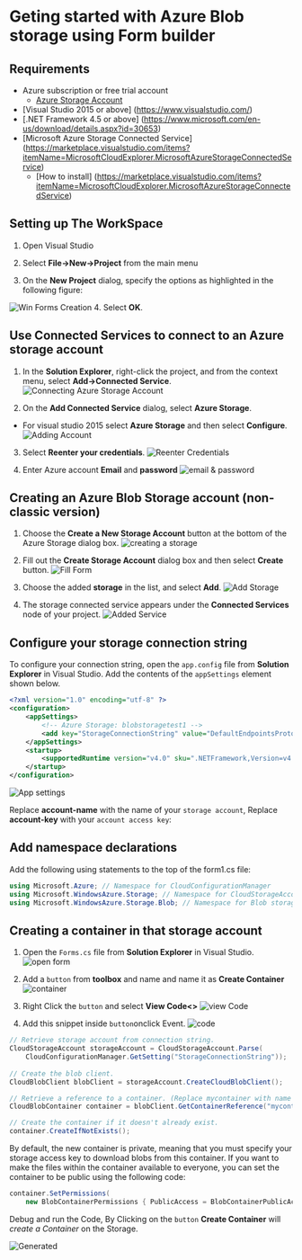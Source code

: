 # Geting started with Azure Blob storage using Form builder

## Requirements

+ Azure subscription or free trial account
  + [Azure Storage Account](https://azure.microsoft.com/en-us/free/)
+ [Visual Studio 2015 or above] (https://www.visualstudio.com/)
+ [.NET Framework 4.5 or above] (https://www.microsoft.com/en-us/download/details.aspx?id=30653)
+ [Microsoft Azure Storage Connected Service] (https://marketplace.visualstudio.com/items?itemName=MicrosoftCloudExplorer.MicrosoftAzureStorageConnectedService) 
  + [How to install] (https://marketplace.visualstudio.com/items?itemName=MicrosoftCloudExplorer.MicrosoftAzureStorageConnectedService)

## Setting up The WorkSpace
1. Open Visual Studio

2. Select **File->New->Project** from the main menu

3. On the **New Project** dialog, specify the options as highlighted in the following figure:

![Win Forms Creation](https://github.com/mohammadahsan/Azure-Blob-Storage/blob/Editing/Images/Project%20dialog.PNG "Creatinga Win forms Project")
4. Select **OK**.

## Use Connected Services to connect to an Azure storage account

1. In the **Solution Explorer**, right-click the project, and from the context menu, select **Add->Connected Service**.
![Connecting Azure Storage Account](https://github.com/mohammadahsan/Azure-Blob-Storage/blob/Editing/Images/Adding%20Connected%20Service.png "Connecting Azure Storage Account")

2. On the **Add Connected Service** dialog, select **Azure Storage**. 
  + For visual studio 2015 select **Azure Storage** and then select **Configure**.
![Adding Account](https://github.com/mohammadahsan/Azure-Blob-Storage/blob/Editing/Images/Cloud%20storage.PNG "Adding Account") 

3. Select **Reenter your credentials**.
![Reenter Credentials](https://github.com/mohammadahsan/Azure-Blob-Storage/blob/Editing/Images/credentials.PNG "Enter")

4. Enter Azure account **Email** and **password**
![email & password](https://github.com/mohammadahsan/Azure-Blob-Storage/blob/Editing/Images/Entering%20Credentials.PNG "email & pass")

## Creating an Azure Blob Storage account (non-classic version)

1. Choose the **Create a New Storage Account** button at the bottom of the Azure Storage dialog box.
![creating a storage](https://github.com/mohammadahsan/Azure-Blob-Storage/blob/Editing/Images/Creating%20Blob%20Storage/Create%20Storage.PNG "create storage account")

2. Fill out the **Create Storage Account** dialog box and then select **Create** button.
![Fill Form](https://github.com/mohammadahsan/Azure-Blob-Storage/blob/Editing/Images/Creating%20Blob%20Storage/Fill%20up%20the%20form.PNG "Fill Form")

3. Choose the added **storage** in the list, and select **Add**.
![Add Storage](https://github.com/mohammadahsan/Azure-Blob-Storage/blob/Editing/Images/Creating%20Blob%20Storage/add%20storage.PNG "Add storage")

4. The storage connected service appears under the **Connected Services** node of your project.
![Added Service](https://github.com/mohammadahsan/Azure-Blob-Storage/blob/Editing/Images/Creating%20Blob%20Storage/show.PNG "Added Service")

## Configure your storage connection string
To configure your connection string, open the `app.config` file from **Solution Explorer** in Visual Studio. Add the contents of the `appSettings` element shown below. 

``` xml
<?xml version="1.0" encoding="utf-8" ?>
<configuration>
    <appSettings>
        <!-- Azure Storage: blobstoragetest1 -->
        <add key="StorageConnectionString" value="DefaultEndpointsProtocol=https;AccountName=blobstoragetest1;AccountKey=Nq2Z5CGL+vT5RrbezP/TboH0XzYzmvGDs1OGHM1nTj8J94MZc/XUVbUCY9arpp5xx/227yBa+SmGDXPx1obnqg==" />
    </appSettings>
    <startup> 
        <supportedRuntime version="v4.0" sku=".NETFramework,Version=v4.5.2" />
    </startup>
</configuration>
```

![App settings](https://github.com/mohammadahsan/Azure-Blob-Storage/blob/Editing/Images/Connection%20String.PNG "App settings")

Replace **account-name** with the name of your `storage account`, 
Replace **account-key** with your `account access key`:

## Add namespace declarations
Add the following using statements to the top of the form1.cs file:
``` C#
using Microsoft.Azure; // Namespace for CloudConfigurationManager
using Microsoft.WindowsAzure.Storage; // Namespace for CloudStorageAccount
using Microsoft.WindowsAzure.Storage.Blob; // Namespace for Blob storage types
```

## Creating a container in that storage account

1. Open the `Forms.cs` file from **Solution Explorer** in Visual Studio.
![open form](https://github.com/mohammadahsan/Azure-Blob-Storage/blob/Editing/Images/Creating%20Blob%20Storage/Open%20form.PNG "Opening form")

2. Add a `button` from **toolbox** and name and name it as **Create Container**
![container](https://github.com/mohammadahsan/Azure-Blob-Storage/blob/Editing/Images/Creating%20Blob%20Storage/create%20button1.PNG "container")

3. Right Click the `button` and select **View Code<>** 
![view Code](https://github.com/mohammadahsan/Azure-Blob-Storage/blob/Editing/Images/Creating%20Blob%20Storage/button%20code.png "View Code")

4. Add this snippet inside `button`onclick Event.
![code](https://github.com/mohammadahsan/Azure-Blob-Storage/blob/Editing/Images/Creating%20Blob%20Storage/adding%20snippet.PNG "addin code")
```C#
// Retrieve storage account from connection string.
CloudStorageAccount storageAccount = CloudStorageAccount.Parse(
    CloudConfigurationManager.GetSetting("StorageConnectionString"));
    
// Create the blob client.
CloudBlobClient blobClient = storageAccount.CreateCloudBlobClient();

// Retrieve a reference to a container. (Replace mycontainer with name of your container)
CloudBlobContainer container = blobClient.GetContainerReference("mycontainer");

// Create the container if it doesn't already exist.
container.CreateIfNotExists();
```
By default, the new container is private, meaning that you must specify your storage access key to download blobs from this container. If you want to make the files within the container available to everyone, you can set the container to be public using the following code:
``` C#
container.SetPermissions(
    new BlobContainerPermissions { PublicAccess = BlobContainerPublicAccessType.Blob });
```

Debug and run the Code, By Clicking on the `button` **Create Container** will _create a Container_ on the Storage.

![Generated](https://github.com/mohammadahsan/Azure-Blob-Storage/blob/Editing/Images/Creating%20Blob%20Storage/generated.PNG "Generated Cntainer")
